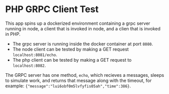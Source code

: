 # PHP GRPC Client Test

This app spins up a dockerized environment containing a grpc server running in node, a client
that is invoked in node, and a clien that is invoked in PHP.

* The grpc server is running inside the docker container at port `8080`.
* The node client can be tested by making a GET request `localhost:8081/echo`.
* The php client can be tested by making a GET request to `localhost:8082`.

The GRPC server has one method, `echo`, which recieves a messages, sleeps to simulate work, and returns that message along
with the timeout, for example: `{"message":"lui6obf0m5lvfyfis05ah","time":386}`. 

